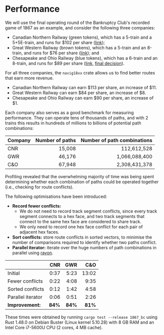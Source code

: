 # Performance

We will use the final operating round of the Bankruptcy Club's recorded game of 1867 as an example, and consider the following three companies:

- Canadian Northern Railway (green tokens), which has a 5-train and a 5+5E-train, and runs for $102 per share ([link](https://youtu.be/vE0UNDA4qQQ?t=13365));
- Great Western Railway (brown tokens), which has a 5-train and an 8-train, and runs for $76 per share ([link](https://youtu.be/vE0UNDA4qQQ?t=13580)); and
- Chesapeake and Ohio Railway (blue tokens), which has a 6-train and an 8-train, and runs for $89 per share ([link](https://youtu.be/vE0UNDA4qQQ?t=14010), [final decision](https://youtu.be/vE0UNDA4qQQ?t=14470)).

For all three companies, the ``navig18xx`` crate allows us to find better routes that earn more revenue.

- Canadian Northern Railway can earn $113 per share, an increase of $11.
- Great Western Railway can earn $84 per share, an increase of $8.
- Chesapeake and Ohio Railway can earn $90 per share, an increase of $1.

Each company also serves as a good benchmark for measuring performance.
They can operate tens of thousands of paths, and with 2 trains this results in hundreds of millions to billions of potential path combinations:

| Company | Number of paths | Number of path combinations |
|---------|----------------:|----------------------------:|
| CNR     |          15,008 |                 112,612,528 |
| GWR     |          46,176 |               1,066,088,400 |
| C&O     |          67,948 |               2,308,431,378 |

Profiling revealed that the overwhelming majority of time was being spent determining whether each combination of paths could be operated together (i.e., checking for route conflicts).

The following optimisations have been introduced:

- **Record fewer conflicts:**
  - We do not need to record track segment conflicts, since every track segment connects to a hex face, and two track segments that connect to the same hex face are considered to share track.
  - We only need to record one hex face conflict for each pair of adjacent hex faces.
- **Sort conflicts:** store route conflicts in sorted vectors, to minimise the number of comparisons required to identify whether two paths conflict.
- **Parallel iterator:** iterate over the huge numbers of path combinations in parallel using [rayon](https://github.com/rayon-rs/rayon).

|                   |     CNR |     GWR |     C&O |
|-------------------|--------:|--------:|--------:|
| Initial           |    0:37 |    5:23 |   13:02 |
| Fewer conflicts   |    0:22 |    4:08 |    9:35 |
| Sorted conflicts  |    0:12 |    1:42 |    4:58 |
| Parallel iterator |    0:06 |    0:51 |    2:26 |
| **Improvement:**  | **84%** | **84%** | **81%** |

These times were obtained by running `cargo test --release 1867_bc` using Rust 1.48.0 on Debian Buster (Linux kernel 5.10.28) with 8 GB RAM and an Intel Core i7-5600U CPU (2 cores, 4 MB cache).
